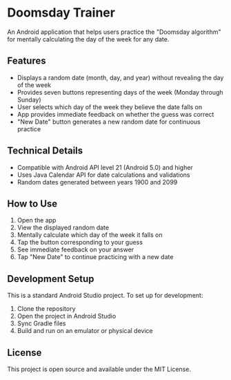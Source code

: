 # Doomsday Trainer

An Android application that helps users practice the "Doomsday algorithm" for mentally calculating the day of the week for any date.

## Features

- Displays a random date (month, day, and year) without revealing the day of the week
- Provides seven buttons representing days of the week (Monday through Sunday)
- User selects which day of the week they believe the date falls on
- App provides immediate feedback on whether the guess was correct
- "New Date" button generates a new random date for continuous practice

## Technical Details

- Compatible with Android API level 21 (Android 5.0) and higher
- Uses Java Calendar API for date calculations and validations
- Random dates generated between years 1900 and 2099

## How to Use

1. Open the app
2. View the displayed random date
3. Mentally calculate which day of the week it falls on
4. Tap the button corresponding to your guess
5. See immediate feedback on your answer
6. Tap "New Date" to continue practicing with a new date

## Development Setup

This is a standard Android Studio project. To set up for development:

1. Clone the repository
2. Open the project in Android Studio
3. Sync Gradle files
4. Build and run on an emulator or physical device

## License

This project is open source and available under the MIT License.
